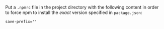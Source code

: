 Put a `.npmrc` file in the project directory with the following content in order to force npm to install the *exact* version specified in `package.json`:

```
save-prefix=''
```
